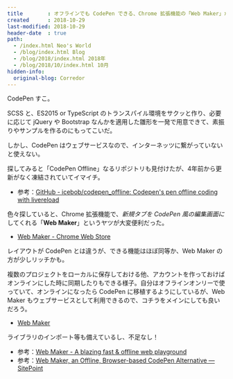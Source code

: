 ```yaml
---
title        : オフラインでも CodePen できる、Chrome 拡張機能の「Web Maker」が便利だった
created      : 2018-10-29
last-modified: 2018-10-29
header-date  : true
path:
  - /index.html Neo's World
  - /blog/index.html Blog
  - /blog/2018/index.html 2018年
  - /blog/2018/10/index.html 10月
hidden-info:
  original-blog: Corredor
---
```


CodePen すこ。

SCSS と、ES2015 or TypeScript のトランスパイル環境をサクッと作り、必要に応じて jQuery や Bootstrap なんかを適用した雛形を一発で用意できて、素振りやサンプルを作るのにもってこいだ。

しかし、CodePen はウェブサービスなので、インターネッツに繋がっていないと使えない。

探してみると「CodePen Offline」なるリポジトリも見付けたが、4年前から更新がなく凍結されていてイマイチ。

- 参考：[GitHub - icebob/codepen_offline: Codepen's pen offline coding with livereload](https://github.com/icebob/codepen_offline)

色々探していると、Chrome 拡張機能で、*新規タブを CodePen 風の編集画面に*してくれる「**Web Maker**」というヤツが大変便利だった。

- [Web Maker - Chrome Web Store](https://chrome.google.com/webstore/detail/web-maker/lkfkkhfhhdkiemehlpkgjeojomhpccnh)

レイアウトが CodePen とは違うが、できる機能はほぼ同等か、Web Maker の方が少しリッチかも。

複数のプロジェクトをローカルに保存しておける他、アカウントを作っておけばオンラインにした時に同期したりもできる様子。自分はオフラインオンリーで使っていて、オンラインになったら CodePen に移植するようにしているが、Web Maker もウェブサービスとして利用できるので、コチラをメインにしても良いだろう。

- [Web Maker](https://webmakerapp.com/app/)

ライブラリのインポート等も備えているし、不足なし！

- 参考：[Web Maker - A blazing fast & offline web playground](https://webmakerapp.com/)
- 参考：[Web Maker, an Offline, Browser-based CodePen Alternative — SitePoint](https://www.sitepoint.com/web-maker-an-offline-browser-based-codepen-alternative/)
